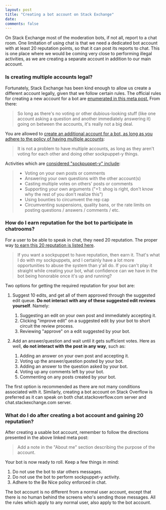 ```yaml
---
layout: post
title: "Creating a bot account on Stack Exchange"
date: 
comments: false
---
```



On Stack Exchange most of the moderation bots, if not all, report to a chat room. One limitation of using chat is that 
we need a dedicated bot account with at least 20 reputation points, so that it can post its reports to chat. This is one place 
where we would be coming very close to performing illegal activities, as we are creating a separate account in addition to our main account. 

### Is creating multiple accounts legal? 

Fortunately, Stack Exchange has been kind enough to allow us create a different account legally, given that we follow certain rules. 
The official rules for creating a new account for a bot are [enumerated in this meta post.][1] From there:

> So long as there's no voting or other dubious-looking stuff (like one account asking a question and another immediately 
answering it) going on between the accounts, it's really not a big deal.

You are allowed to [create an additional account for a bot, as long as you adhere to the policy of having multiple accounts][2]:

> It is not a problem to have multiple accounts, as long as they aren't voting for each other and doing other sockpuppet-y things.

Activities which are [considered "sockpuppet-y" include][3]:

>  - Voting on your own posts or comments 
>  - Answering your own questions  with the other account(s) 
>  - Casting multiple votes on others' posts or    comments 
>  - Supporting your own arguments ("+1: shog is right, don't    know why the rest of you don't realize this") 
>  - Using bounties to    circumvent the rep cap 
>  - Circumventing suspensions, quality bans, or    the rate limits on posting questions / answers / comments / etc.

### How do I earn reputation for the bot to participate in chatrooms? 

For a user to be able to speak in chat, they need 20 reputation. The proper way [to earn this 20 reputation is listed here][4]. 

> If you want a sockpuppet to have reputation, then earn it. That's what I do with my sockpuppets, and I certainly have
 a lot more opportunities to abuse the system than y'all do. If you can't play it straight while creating your bot, 
 what confidence can we have in the bot being honorable once it's up and running?

Two options for getting the required reputation for your bot are:

1. Suggest 10 edits, and get all of them approved through the suggested edit queue. **Do not interact with any of these 
suggested edit reviews yourself**. Namely: 

   1. Suggesting an edit on your own post and immediately accepting it. 
   2. Clicking "improve edit" on a suggested edit by your bot to short circuit the review process.
   3. Reviewing "approve" on a edit suggested by your bot. 

2. Add an answer/question and wait until it gets sufficient votes. Here as well, **do not interact with the post in any way**, such as:

   1. Adding an answer on your own post and accepting it.
   2. Voting up the answer/question posted by your bot. 
   3. Adding an answer to the question asked by your bot. 
   4. Voting up any comments left by your bot. 
   5. Commenting on any posts created by your bot. 

The first option is recommended as there are not many conditions associated with it. Similarly, creating a bot account on Stack Overflow 
is preferred as it can speak on both chat.stackoverflow.com server and chat.stackexchange.com server. 

### What do I do after creating a bot account and gaining 20 reputation? 

After creating a usable bot account, remember to follow the directions presented in the above linked meta post:

> Add a note in the "About me" section describing the purpose of the account. 

Your bot is now ready to roll. Keep a few things in mind: 

1. Do not use the bot to star others messages. 
2. Do not use the bot to perform sockpuppet-y activity. 
3. Adhere to the Be Nice policy enforced in chat. 

The bot account is no different from a normal user account, except that there is no human behind the screens who's sending those messages. 
All the rules which apply to any normal user, also apply to the bot account. 

  [1]: https://meta.stackexchange.com/questions/148914/officially-sanctioned-second-account
  [2]: https://meta.stackexchange.com/questions/35593/whats-the-policy-about-having-multiple-user-accounts
  [3]: https://meta.stackexchange.com/questions/57682/how-should-sockpuppets-be-handled-on-stack-exchange
  [4]: https://meta.stackexchange.com/questions/288144/how-should-a-bot-earn-enough-reputation-to-perform-the-actions-necessary-for-tha

